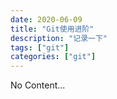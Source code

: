 ```yaml
---
date: 2020-06-09
title: "Git使用进阶"
description: "记录一下"
tags: ["git"]
categories: ["git"]
---
```

No Content...

